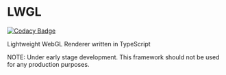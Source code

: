 # LWGL

[![Codacy Badge](https://api.codacy.com/project/badge/Grade/2995ca36b6f6429abf6c138c7bcbf4c1)](https://app.codacy.com/gh/DavidArayan/gfx.ts?utm_source=github.com&utm_medium=referral&utm_content=DavidArayan/gfx.ts&utm_campaign=Badge_Grade_Settings)

Lightweight WebGL Renderer written in TypeScript

NOTE: Under early stage development. This framework should not be used for any production purposes.
